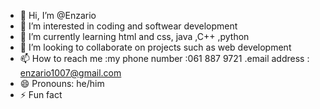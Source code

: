 - 👋 Hi, I’m @Enzario
- 👀 I’m interested in coding and softwear development 
- 🌱 I’m currently learning html and css, java ,C++ ,python 
- 💞️ I’m looking to collaborate on projects such as web development 
- 📫 How to reach me :my phone number :061 887 9721 .email address : enzario1007@gmail.com 
- 😄 Pronouns: he/him 
- ⚡ Fun fact

<!---
Enzario/Enzario is a ✨ special ✨ repository because its `README.md` (this file) appears on your GitHub profile.
You can click the Preview link to take a look at your changes.
--->
